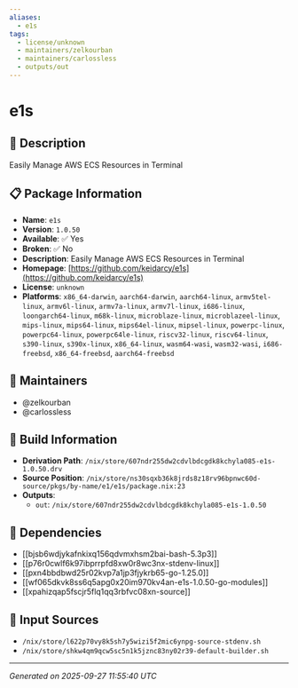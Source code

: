 ```yaml
---
aliases:
  - e1s
tags:
  - license/unknown
  - maintainers/zelkourban
  - maintainers/carlossless
  - outputs/out
---
```


# e1s

## 📝 Description

Easily Manage AWS ECS Resources in Terminal

## 📋 Package Information

- **Name**: `e1s`
- **Version**: `1.0.50`
- **Available**: ✅ Yes
- **Broken**: ✅ No
- **Description**: Easily Manage AWS ECS Resources in Terminal
- **Homepage**: [https://github.com/keidarcy/e1s](https://github.com/keidarcy/e1s)
- **License**: `unknown`
- **Platforms**: `x86_64-darwin`, `aarch64-darwin`, `aarch64-linux`, `armv5tel-linux`, `armv6l-linux`, `armv7a-linux`, `armv7l-linux`, `i686-linux`, `loongarch64-linux`, `m68k-linux`, `microblaze-linux`, `microblazeel-linux`, `mips-linux`, `mips64-linux`, `mips64el-linux`, `mipsel-linux`, `powerpc-linux`, `powerpc64-linux`, `powerpc64le-linux`, `riscv32-linux`, `riscv64-linux`, `s390-linux`, `s390x-linux`, `x86_64-linux`, `wasm64-wasi`, `wasm32-wasi`, `i686-freebsd`, `x86_64-freebsd`, `aarch64-freebsd`
## 👥 Maintainers

- @zelkourban
- @carlossless


## 🔧 Build Information

- **Derivation Path**: `/nix/store/607ndr255dw2cdvlbdcgdk8kchyla085-e1s-1.0.50.drv`
- **Source Position**: `/nix/store/ns30sqxb36k8jrds8z18rv96bpnwc60d-source/pkgs/by-name/e1/e1s/package.nix:23`
- **Outputs**:
  - `out`:  `/nix/store/607ndr255dw2cdvlbdcgdk8kchyla085-e1s-1.0.50`

## 🔗 Dependencies

- [[bjsb6wdjykafnkixq156qdvmxhsm2bai-bash-5.3p3]]
- [[p76r0cwlf6k97ibprrpfd8xw0r8wc3nx-stdenv-linux]]
- [[pxn4bbdbwd25r02kvp7a1jp3fjykrb65-go-1.25.0]]
- [[wf065dkvk8ss6q5apg0x20im970kv4an-e1s-1.0.50-go-modules]]
- [[xpahizqap5fscjr5flq1qq3rbfvc08xn-source]]

## 📁 Input Sources

- `/nix/store/l622p70vy8k5sh7y5wizi5f2mic6ynpg-source-stdenv.sh`
- `/nix/store/shkw4qm9qcw5sc5n1k5jznc83ny02r39-default-builder.sh`

---
*Generated on 2025-09-27 11:55:40 UTC*
